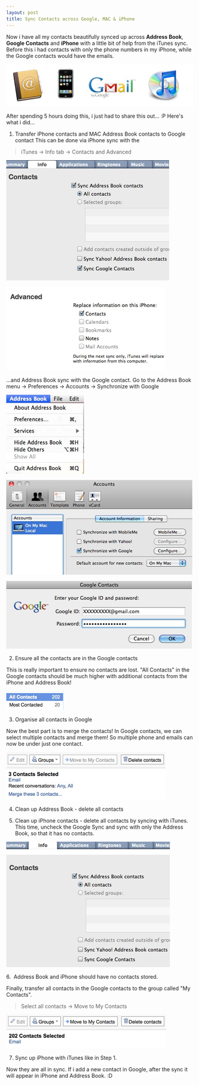 ```yaml
---
layout: post
title: Sync Contacts across Google, MAC & iPhone
---
```


Now i have all my contacts beautifully synced up across **Address Book**, **Google Contacts** and **iPhone** with a little bit of help from the iTunes sync. Before this i had contacts with only the phone numbers in my iPhone, while the Google contacts would have the emails.

![](/img/contact-platforms.jpg)

After spending 5 hours doing this, i just had to share this out... :P Here's what i did...

1. Transfer iPhone contacts and MAC Address Book contacts to Google contact
This can be done via iPhone sync with the

> iTunes -> Info tab -> Contacts and Advanced

![](/img/iTunes-sync.jpg)

![](/img/iTunes-sync21.jpg)

...and Address Book sync with the Google contact. Go to the Address Book menu -> Preferences -> Accounts -> Synchronize with Google

![](/img/Address-Book-sync.jpg)

![Address-Book-sync3](/img/Address-Book-sync3.jpg)

![](/img/Address-Book-sync2.jpg)

2. Ensure all the contacts are in the Google contacts

This is really important to ensure no contacts are lost. "All Contacts" in the Google contacts should be much higher with additional contacts from the iPhone and Address Book!

![](/img/Screen-shot-2009-11-28-at-AM-06.52.16.jpg)

3. Organise all contacts in Google

Now the best part is to merge the contacts! In Google contacts, we can select multiple contacts and merge them! So multiple phone and emails can now be under just one contact.

![](/img/google-merge.jpg)

4. Clean up Address Book - delete all contacts

5. Clean up iPhone contacts - delete all contacts by syncing with iTunes.
This time, uncheck the Google Sync and sync with only the Address Book, so that it has no contacts.

![](/img/delete-iPhone-Contacts.jpg)

6.  Address Book and iPhone should have no contacts stored.

Finally, transfer all contacts in the Google contacts to the group called "My Contacts".

> Select all contacts -> Move to My Contacts

![my-contacts](/img/my-contacts.jpg "my-contacts")

7. Sync up iPhone with iTunes like in Step 1.

Now they are all in sync. If i add a new contact in Google, after the sync it will appear in iPhone and Address Book. :D

